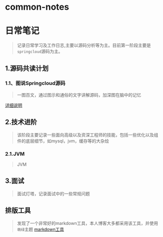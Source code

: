 # common-notes
# 日常笔记
> 记录日常学习及工作日志,主要以源码分析等为主。目前第一阶段主要是`springcloud`源码为主。
## 1.源码共读计划
### 1.1、图说Springcloud源码
> 一图百文，通过图示和通俗的文字讲解源码，加深图在脑中的记忆

[详细说明](../源码共读计划/../common-notes/源码共读计划/springcloud/总览.md)

## 2.技术进阶
> 该阶段主要记录一些面向高级以及资深工程师的技能，包括一些优化以及组件的底层细节，如mysql，jvm，缓存等的大杂烩
### 2.1.JVM
> JVM



## 3.面试
> 面试灯塔，记录面试中的一些常规问题

## 排版工具
> 发现了一个非常好的markdown工具，本人博客大多都采用该工具，并使用`萌绿`主题
[markdown工具](https://www.mdnice.com/)
